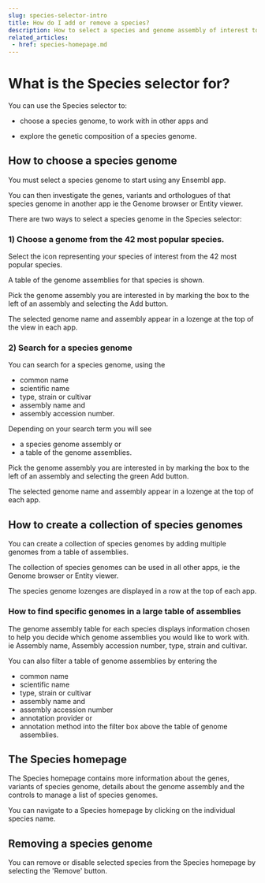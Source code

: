 ```yaml
---
slug: species-selector-intro
title: How do I add or remove a species?
description: How to select a species and genome assembly of interest to visualise in the Genome browser and Entity viewer
related_articles:
 - href: species-homepage.md
---
```

# What is the Species selector for?

You can use the Species selector to:

* choose a species genome, to work with in other apps and

* explore the genetic composition of a species genome.

## How to choose a species genome

You must select a species genome to start using any Ensembl app. 

You can then investigate the genes, variants and orthologues of that species genome in another app ie the Genome browser or Entity viewer.

There are two ways to select a species genome in the Species selector:

### 1) Choose a genome from the 42 most popular species.

Select the icon representing your species of interest from the 42 most popular species.

A table of the genome assemblies for that species is shown. 

Pick the genome assembly you are interested in by marking the box to the left of an assembly and selecting the Add button.

The selected genome name and assembly appear in a lozenge at the top of the view in each app.

### 2) Search for a species genome

You can search for a species genome, using the 
* common name 
* scientific name
* type, strain or cultivar
* assembly name and
* assembly accession number.

Depending on your search term you will see

* a species genome assembly or
* a table of the genome assemblies.

Pick the genome assembly you are interested in by marking the box to the left of an assembly and selecting the green Add button.

The selected genome name and assembly appear in a lozenge at the top of each app.

## How to create a collection of species genomes

You can create a collection of species genomes by adding multiple genomes from a table of assemblies.

The collection of species genomes can be used in all other apps, ie the Genome browser or Entity viewer.

The species genome lozenges are displayed in a row at the top of each app.

### How to find specific genomes in a large table of assemblies

The genome assembly table for each species displays information chosen to help you decide which genome assemblies you would like to work with. ie Assembly name, Assembly accession number, type, strain and cultivar.

You can also filter a table of genome assemblies by entering the
* common name 
* scientific name
* type, strain or cultivar
* assembly name and
* assembly accession number
* annotation provider or
* annotation method
into the filter box above the table of genome assemblies.


## The Species homepage  

The Species homepage contains more information about the genes, variants of species genome, details about the genome assembly and the controls to manage a list of species genomes. 

You can navigate to a Species homepage by clicking on the individual species name. 

## Removing a species genome

You can remove or disable selected species from the Species homepage by selecting the 'Remove' button.


